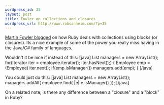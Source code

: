 ```yaml
--- 
wordpress_id: 35
layout: post
title: Fowler on collections and closures
wordpress_url: http://www.robsanheim.com/?p=35
---
```

<a href="http://martinfowler.com/bliki/CollectionClosureMethod.html">Martin Fowler blogged</a> on how Ruby deals with collections using blocks (or closures).  Its a nice example of some of the power you really miss having in the Java/C# family of languages.  

Wouldn't it be nice if instead of this:
[java]
List managers = new ArrayList();
for(Iterator iter = employee.iterator(); iter.hasNext();) {
   Employee emp = (Employee) iter.next();
   if(emp.isManager()) 
       managers.add(emp);
}
[/java]

You could just do this:
[java]
List managers = new ArrayList();
managers.addAll( employee.find{ |e| e.isManager() });
[/java]

On a related note, is there any difference between a "closure" and a "block" in Ruby?
